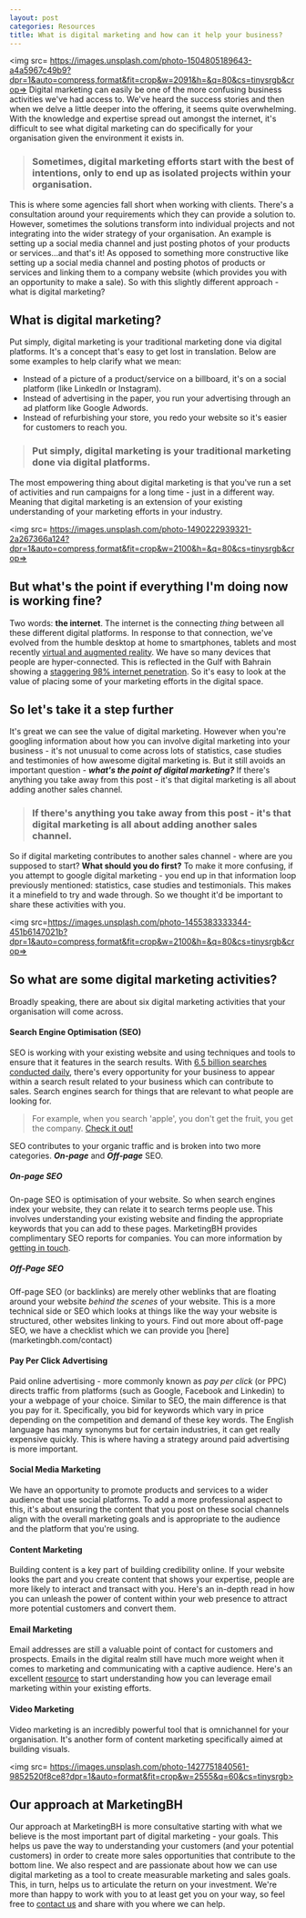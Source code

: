```yaml
---
layout: post
categories: Resources
title: What is digital marketing and how can it help your business?
---
```


<img src= https://images.unsplash.com/photo-1504805189643-a4a5967c49b9?dpr=1&auto=compress,format&fit=crop&w=2091&h=&q=80&cs=tinysrgb&crop=>
Digital marketing can easily be one of the more confusing business activities we've had access to. We've heard the success stories and then when we delve a little deeper into the offering, it seems quite overwhelming. With the knowledge and expertise spread out amongst the internet, it's difficult to see what digital marketing can do specifically for your organisation given the environment it exists in. 

> ### Sometimes, digital marketing efforts start with the best of intentions, only to end up as isolated projects within your organisation.

This is where some agencies fall short when working with clients. There's a consultation around your requirements which they can provide a solution to. However, sometimes the solutions transform into individual projects and not integrating into the wider strategy of your organisation. An example is setting up a social media channel and just posting photos of your products or services...and that's it! As opposed to something more constructive like setting up a social media channel and posting photos of products or services and linking them to a company website (which provides you with an opportunity to make a sale). So with this slightly different approach - what is digital marketing?

## What is digital marketing?

Put simply, digital marketing is your traditional marketing done via digital platforms. It's a concept that's easy to get lost in translation. Below are some examples to help clarify what we mean:

* Instead of a picture of a product/service on a billboard, it's on a social platform (like LinkedIn or Instagram). 
* Instead of advertising in the paper, you run your advertising through an ad platform like Google Adwords. 
* Instead of refurbishing your store, you redo your website so it's easier for customers to reach you.

> ### Put simply, digital marketing is your traditional marketing done via digital platforms.

The most empowering thing about digital marketing is that you've run a set of activities and run campaigns for a long time - just in a different way. Meaning that digital marketing is an extension of your existing understanding of your marketing efforts in your industry.

<img src= https://images.unsplash.com/photo-1490222939321-2a267366a124?dpr=1&auto=compress,format&fit=crop&w=2100&h=&q=80&cs=tinysrgb&crop=>

## But what's the point if everything I'm doing now is working fine?

Two words: **the internet**. The internet is the connecting *thing* between all these different digital platforms. In response to that connection, we've evolved from the humble desktop at home to smartphones, tablets and most recently [virtual and augmented reality](https://singularityhub.com/2016/02/23/the-near-future-of-vr-and-ar-what-you-need-to-know/).  We have so many devices that people are hyper-connected. This is reflected in the Gulf with Bahrain showing a [staggering 98% internet penetration](http://www.internetworldstats.com/middle.htm#bh). So it's easy to look at the value of placing some of your marketing efforts in the digital space.

## So let's take it a step further

It's great we can see the value of digital marketing. However when you're googling information about how you can involve digital marketing into your business - it's not unusual to come across lots of statistics, case studies and testimonies of how awesome digital marketing is. But it still avoids an important question - ***what's the point of digital marketing?*** If there's anything you take away from this post - it's that digital marketing is all about adding another sales channel.

> ### If there's anything you take away from this post - it's that digital marketing is all about adding another sales channel.

So if digital marketing contributes to another sales channel - where are you supposed to start? **What should you do first?** To make it more confusing, if you attempt to google digital marketing - you end up in that information loop previously mentioned: statistics, case studies and testimonials.  This makes it a minefield to try and wade through. So we thought it'd be important to share these activities with you.

<img src=https://images.unsplash.com/photo-1455383333344-451b6147021b?dpr=1&auto=compress,format&fit=crop&w=2100&h=&q=80&cs=tinysrgb&crop=>


## So what are some digital marketing activities?

Broadly speaking, there are about six digital marketing activities that your organisation will come across.

#### Search Engine Optimisation (SEO)
SEO is working with your existing website and using techniques and tools to ensure that it features in the search results. With [6.5 billion searches conducted daily](http://www.smartinsights.com/search-engine-marketing/search-engine-statistics/), there's every opportunity for your business to appear within a search result related to your business which can contribute to sales. Search engines search for things that are relevant to what people are looking for. 

> For example, when you search 'apple', you don't get the fruit, you get the company. [Check it out!](https://www.google.com/search?dcr=0&source=hp&q=apple&oq=apple&gs_l=psy-ab.3..0l3j0i131k1j0l6.857.1443.0.1594.5.5.0.0.0.0.197.197.0j1.1.0....0...1.1.64.psy-ab..4.1.197....0.qYqduJe0ZB8)

SEO contributes to your organic traffic and is broken into two more categories. ***On-page*** and ***Off-page*** SEO.

##### On-page SEO
On-page SEO is optimisation of your website. So when search engines index your website, they can relate it to search terms people use. This involves understanding your existing website and finding the appropriate keywords that you can add to these pages. MarketingBH provides complimentary SEO reports for companies. You can more information by [getting in touch](marketingbh.com/contact).

##### Off-Page SEO
Off-page SEO (or backlinks) are merely other weblinks that are floating around your website *behind the scenes* of your website. This is a more technical side or SEO which looks at things like the way your website is structured, other websites linking to yours. Find out more about off-page SEO, we have a checklist which we can provide you [here]
 (marketingbh.com/contact)

#### Pay Per Click Advertising
Paid online advertising - more commonly known as *pay per click* (or PPC)  directs traffic from platforms (such as Google, Facebook and Linkedin) to your a webpage of your choice. Similar to SEO, the main difference is that you pay for it. Specifically, you bid for keywords which vary in price depending on the competition and demand of these key words. The English language has many synonyms but for certain industries, it can get really expensive quickly. This is where having a strategy around paid advertising is more important. 

#### Social Media Marketing
We have an opportunity to promote products and services to a wider audience that use social platforms. To add a more professional aspect to this, it's about ensuring the content that you post on these social channels align with the overall marketing goals and is appropriate to the audience and the platform that you're using.

#### Content Marketing
Building content is a key part of building credibility online. If your website looks the part and you create content that shows your expertise, people are more likely to interact and transact with you. Here's an in-depth read in how you can unleash the power of content within your web presence to attract more potential customers and convert them. 

#### Email Marketing
Email addresses are still a valuable point of contact for customers and prospects.  Emails in the digital realm still have much more weight when it comes to marketing and communicating with a captive audience. Here's an excellent [resource](https://mailchimp.com/resources/guides/email-marketing-field-guide/) to start understanding how you can leverage email marketing within your existing efforts.

#### Video Marketing
Video marketing is an incredibly powerful tool that is omnichannel for your organisation. It's another form of content marketing specifically aimed at building visuals.

<img src= https://images.unsplash.com/photo-1427751840561-9852520f8ce8?dpr=1&auto=format&fit=crop&w=2555&q=60&cs=tinysrgb>
## Our approach at MarketingBH
Our approach at MarketingBH is more consultative starting with what we believe is the most important part of digital marketing - your goals. This helps us pave the way to understanding your customers (and your potential customers) in order to create more sales opportunities that contribute to the bottom line.  We also respect and are passionate about how we can use digital marketing as a tool to create measurable marketing and sales goals. This, in turn, helps us to articulate the return on your investment. We're more than happy to work with you to at least get you on your way, so feel free to [contact us](marketingbh.com/contact) and share with you where we can help.